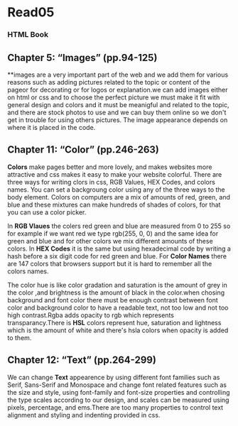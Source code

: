 # Read05
### HTML Book

## Chapter 5: “Images” (pp.94-125)
**images are a very important part of the web and we add them for various reasons such as adding pictures related to the topic or content of the pageor for decorating or for logos or explanation.we can add images either on html or css and to choose the perfect picture we must make it fit with general design and colors and it must be meanigful and related to the topic, and there are stock photos to use and we can buy them online so we don't get in trouble for using others pictures.
The image appearance depends on where it is placed in the code. 



## Chapter 11: “Color” (pp.246-263)
**Colors** make pages better and more lovely, and  makes websites more attractive and css makes it easy to make your website colorful. There are three ways for writing clors in css, RGB Values, HEX Codes, and colors names. You can set a backgroung color using any of the three ways to the body element. Colors on computers are a mix of amounts of red, green, and blue and these mixtures can make hundreds of shades of colors, for that you can use a color picker.

In **RGB Vlaues** the colers red green and blue are measured from 0 to 255 so for example if we want red we type rgb(255, 0, 0) and the same idea for green and blue and for other colors we mix different amounts of these colors. In **HEX Codes** it is the  same but using hexadecimal code by writing a hash before a six digit code for red green and blue. For **Color Names** there are 147 colors that browsers support but it is hard to remember all the colors names.

The color hue is like color gradation and saturation is the amount of grey in the color ,and brightness is the amount of black in the color.when chosing background and font color there must be enough contrast between font color and background color to have a readable text, not too low and not too high contrast.Rgba adds opacity to rgb which represents transparancy.There is **HSL** colors represent hue, saturation and lightness which is the amount of white and there's hsla colors when opacity is added to them.


## Chapter 12: “Text” (pp.264-299)
We can change **Text** appearence  by using different font families such as Serif, Sans-Serif and Monospace and change font related features such as the size and style, using font-family and font-size properties and controlling the type scales according to our design, and scales can be measured using pixels, percentage, and ems.There are too many properties to control text alignment and styling and indenting provided in  css.
